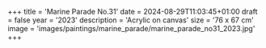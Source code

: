 +++
title = 'Marine Parade No.31'
date = 2024-08-29T11:03:45+01:00
draft = false
year = '2023'
description = 'Acrylic on canvas'
size = '76 x 67 cm'
image = 'images/paintings/marine_parade/marine_parade_no31_2023.jpg'
+++
